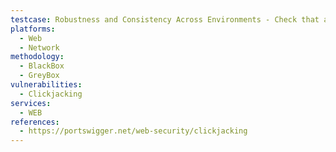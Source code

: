 ```yaml
---
testcase: Robustness and Consistency Across Environments - Check that all responses, including error pages and legacy routes, consistently return strong X-Frame-Options or equivalent CSP headers—not just main content pages. Web (HTTP/HTTPS) service
platforms: 
  - Web
  - Network
methodology: 
  - BlackBox
  - GreyBox
vulnerabilities:
  - Clickjacking
services:
  - WEB
references:
  - https://portswigger.net/web-security/clickjacking
---
```

